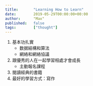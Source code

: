 ```yaml
---
title:       "Learning How to Learn"
date:        2019-05-29T00:00:00+00:00
author:      "Max"
published:   false
tags:        ["thought"]
---
```


1. 基本功扎實
    - 数据結構和算法
    - 網絡和網絡協議
2. 跟優秀的人在一起學習相處才會成長
    - 主動報名課程
3. 閱讀經典的書籍
4. 最好的學習方式：寫作

